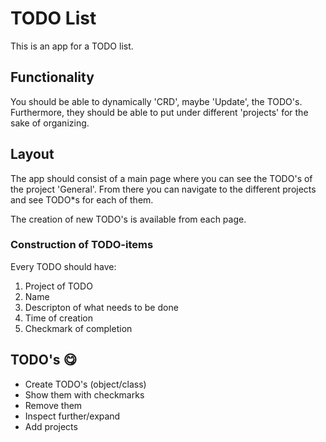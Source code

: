 # TODO List

This is an app for a TODO list.

## Functionality

You should be able to dynamically 'CRD', maybe 'Update', the TODO's. Furthermore, they should be able to put under different 'projects' for the sake of organizing.

## Layout

The app should consist of a main page where you can see the TODO's of the project 'General'. From there you can navigate to the different projects and see TODO\*s for each of them.

The creation of new TODO's is available from each page.

### Construction of TODO-items

Every TODO should have:

1. Project of TODO
2. Name
3. Descripton of what needs to be done
4. Time of creation
5. Checkmark of completion

## TODO's 😋

- Create TODO's (object/class)
- Show them with checkmarks
- Remove them
- Inspect further/expand
- Add projects
